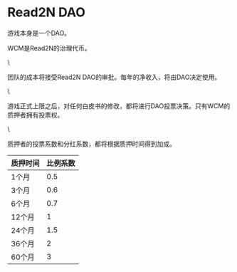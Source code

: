 # Read2N DAO

游戏本身是一个DAO。

WCM是Read2N的治理代币。

\


团队的成本将接受Read2N DAO的审批。每年的净收入，将由DAO决定使用。

\


游戏正式上限之后，对任何白皮书的修改，都将进行DAO投票决策。只有WCM的质押者拥有投票权。

\


质押者的投票系数和分红系数，都将根据质押时间得到加成。

| 质押时间 | 比例系数 |
| ---- | ---- |
| 1个月  | 0.5  |
| 3个月  | 0.6  |
| 6个月  | 0.7  |
| 12个月 | 1    |
| 24个月 | 1.5  |
| 36个月 | 2    |
| 60个月 | 3    |

